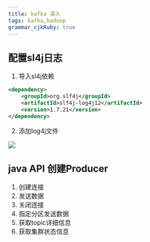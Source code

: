 ```yaml
---
title: kafka 深入
tags: kafka,hadoop
grammar_cjkRuby: true
---
```


## 配置sl4j日志

1. 导入sl4j依赖

``` xml
<dependency>
	<groupId>org.slf4j</groupId>
	<artifactId>slf4j-log4j12</artifactId>
	<version>1.7.21</version>
</dependency>
```
2. 添加log4j文件

![][1]


## java API 创建Producer

1. 创建连接
2. 发送数据
3. 关闭连接
4. 指定分区发送数据
5. 获取topic详细信息
6. 获取集群状态信息

  [1]: https://www.github.com/xiesen310/notes_Images/raw/master/images/1510278579304.jpg